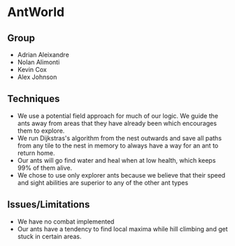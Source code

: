 # AntWorld

## Group
- Adrian Aleixandre
- Nolan Alimonti
- Kevin Cox
- Alex Johnson

## Techniques

- We use a potential field approach for much of our logic. We guide the ants away from areas that they have already been which encourages them to explore.
- We run Dijkstras's algorithm from the nest outwards and save all paths from any tile to the nest in memory to always have a way for an ant to return home.
- Our ants will go find water and heal when at low health, which keeps 99% of them alive.
- We chose to use only explorer ants because we believe that their speed and sight abilities are superior to any of the other ant types

## Issues/Limitations

- We have no combat implemented
- Our ants have a tendency to find local maxima while hill climbing and get stuck in certain areas.
